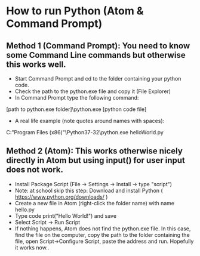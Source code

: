 # How to run Python (Atom & Command Prompt)

## Method 1 (Command Prompt): You need to know some Command Line commands but otherwise this works well.

- Start Command Prompt and cd to the folder containing your python code.
- Check the path to the python.exe file and copy it (File Explorer)
- In Command Prompt type the following command:

[path to python.exe folder]\python.exe [python code file]

- A real life example (note quotes around names with spaces): 

C:\"Program Files (x86)"\Python37-32\python.exe helloWorld.py

## Method 2 (Atom): This works otherwise nicely directly in Atom but using input() for user input does not work.

- Install Package Script (File -> Settings -> Install -> type "script")
- Note: at school skip this step: Download and install Python ( https://www.python.org/downloads/ )
- Create a new file in Atom (right-click the folder name) with name hello.py
- Type code print("Hello World!") and save
- Select Script -> Run Script
- If nothing happens, Atom does not find the python.exe file. In this case, find the file on the computer, copy the path to the folder containing the file, open Script->Configure Script, paste the address and run. Hopefully it works now..

